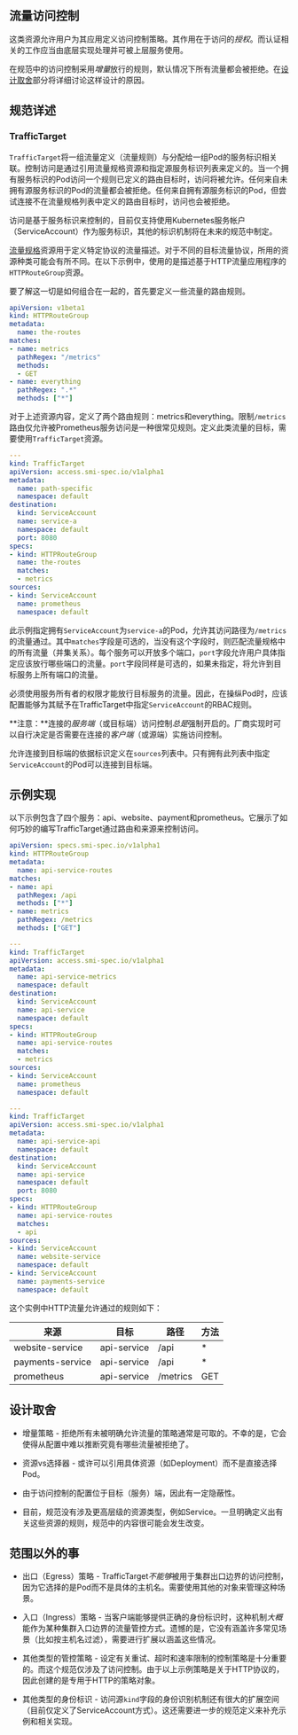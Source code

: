## 流量访问控制

这类资源允许用户为其应用定义访问控制策略。其作用在于访问的*授权*。而认证相关的工作应当由底层实现处理并可被上层服务使用。

在规范中的访问控制采用*增量*放行的规则，默认情况下所有流量都会被拒绝。在[设计取舍](#设计取舍)部分将详细讨论这样设计的原因。

## 规范详述

### TrafficTarget

`TrafficTarget`将一组流量定义（流量规则）与分配给一组Pod的服务标识相关联。控制访问是通过引用流量规格资源和指定源服务标识列表来定义的。当一个拥有服务标识的Pod访问一个规则已定义的路由目标时，访问将被允许。任何来自未拥有源服务标识的Pod的流量都会被拒绝。任何来自拥有源服务标识的Pod，但尝试连接不在流量规格列表中定义的路由目标时，访问也会被拒绝。

访问是基于服务标识来控制的，目前仅支持使用Kubernetes服务帐户（ServiceAccount）作为服务标识，其他的标识机制将在未来的规范中制定。

[流量规格](traffic-specs.md)资源用于定义特定协议的流量描述。对于不同的目标流量协议，所用的资源种类可能会有所不同。在以下示例中，使用的是描述基于HTTP流量应用程序的`HTTPRouteGroup`资源。

要了解这一切是如何组合在一起的，首先要定义一些流量的路由规则。

```yaml
apiVersion: v1beta1
kind: HTTPRouteGroup
metadata:
  name: the-routes
matches:
- name: metrics
  pathRegex: "/metrics"
  methods:
  - GET
- name: everything
  pathRegex: ".*"
  methods: ["*"]
```

对于上述资源内容，定义了两个路由规则：metrics和everything。限制`/metrics`路由仅允许被Prometheus服务访问是一种很常见规则。定义此类流量的目标，需要使用`TrafficTarget`资源。

```yaml
---
kind: TrafficTarget
apiVersion: access.smi-spec.io/v1alpha1
metadata:
  name: path-specific
  namespace: default
destination:
  kind: ServiceAccount
  name: service-a
  namespace: default
  port: 8080
specs:
- kind: HTTPRouteGroup
  name: the-routes
  matches:
  - metrics
sources:
- kind: ServiceAccount
  name: prometheus
  namespace: default
```

此示例指定拥有`ServiceAccount`为`service-a`的Pod，允许其访问路径为`/metrics`的流量通过。其中`matches`字段是可选的，当没有这个字段时，则匹配流量规格中的所有流量（并集关系）。每个服务可以开放多个端口，`port`字段允许用户具体指定应该放行哪些端口的流量。`port`字段同样是可选的，如果未指定，将允许到目标服务上所有端口的流量。

必须使用服务所有者的权限才能放行目标服务的流量。因此，在操纵Pod时，应该配置能够为其赋予在TrafficTarget中指定`ServiceAccount`的RBAC规则。

**注意：**连接的*服务端*（或目标端）访问控制*总是*强制开启的。厂商实现时可以自行决定是否需要在连接的*客户端*（或源端）实施访问控制。

允许连接到目标端的依据标识定义在`sources`列表中。只有拥有此列表中指定`ServiceAccount`的Pod可以连接到目标端。

## 示例实现

以下示例包含了四个服务：api、website、payment和prometheus。它展示了如何巧妙的编写TrafficTarget通过路由和来源来控制访问。

```yaml
apiVersion: specs.smi-spec.io/v1alpha1
kind: HTTPRouteGroup
metadata:
  name: api-service-routes
matches:
- name: api
  pathRegex: /api
  methods: ["*"]
- name: metrics
  pathRegex: /metrics
  methods: ["GET"]

---
kind: TrafficTarget
apiVersion: access.smi-spec.io/v1alpha1
metadata:
  name: api-service-metrics
  namespace: default
destination:
  kind: ServiceAccount
  name: api-service
  namespace: default
specs:
- kind: HTTPRouteGroup
  name: api-service-routes
  matches:
  - metrics
sources:
- kind: ServiceAccount
  name: prometheus
  namespace: default

---
kind: TrafficTarget
apiVersion: access.smi-spec.io/v1alpha1
metadata:
  name: api-service-api
  namespace: default
destination:
  kind: ServiceAccount
  name: api-service
  namespace: default
  port: 8080
specs:
- kind: HTTPRouteGroup
  name: api-service-routes
  matches:
  - api
sources:
- kind: ServiceAccount
  name: website-service
  namespace: default
- kind: ServiceAccount
  name: payments-service
  namespace: default
```

这个实例中HTTP流量允许通过的规则如下：

| 来源               | 目标          | 路径      | 方法    |
| ----------------- | ------------- | -------- | ------ |
| website-service   | api-service   | /api     | *      |
| payments-service  | api-service   | /api     | *      |
| prometheus        | api-service   | /metrics | GET    |

## 设计取舍

* 增量策略 - 拒绝所有未被明确允许流量的策略通常是可取的。不幸的是，它会使得从配置中难以推断究竟有哪些流量被拒绝了。

* 资源vs选择器 - 或许可以引用具体资源（如Deployment）而不是直接选择Pod。

* 由于访问控制的配置位于目标（服务）端，因此有一定隐蔽性。

* 目前，规范没有涉及更高层级的资源类型，例如Service。一旦明确定义出有关这些资源的规则，规范中的内容很可能会发生改变。

## 范围以外的事

* 出口（Egress）策略 -  TrafficTarget*不能够*被用于集群出口边界的访问控制，因为它选择的是Pod而不是具体的主机名。需要使用其他的对象来管理这种场景。

* 入口（Ingress）策略 - 当客户端能够提供正确的身份标识时，这种机制*大概*能作为某种集群入口边界的流量管控方式。遗憾的是，它没有涵盖许多常见场景（比如按主机名过滤），需要进行扩展以涵盖这些情况。

* 其他类型的管控策略 - 设定有关重试、超时和速率限制的控制策略是十分重要的。而这个规范仅涉及了访问控制。由于以上示例策略是关于HTTP协议的，因此创建的是专用于HTTP的策略对象。

* 其他类型的身份标识 - 访问源`kind`字段的身份识别机制还有很大的扩展空间（目前仅定义了ServiceAccount方式）。这还需要进一步的规范定义来补充示例和相关实现。
